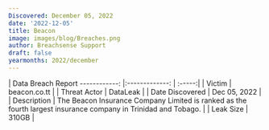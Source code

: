 ```yaml
---
Discovered: December 05, 2022
date: '2022-12-05'
title: Beacon
image: images/blog/Breaches.png
author: Breachsense Support
draft: false
yearmonths: 2022/december
---
```



| Data Breach Report
------------:     |:-------------:    | :-----:|
| Victim      | beacon.co.tt      | 
| Threat Actor      | DataLeak      | 
| Date Discovered      | Dec 05, 2022      | 
| Description      | The Beacon Insurance Company Limited is ranked as the fourth largest insurance company in Trinidad and Tobago.       | 
| Leak Size      | 310GB      | 

